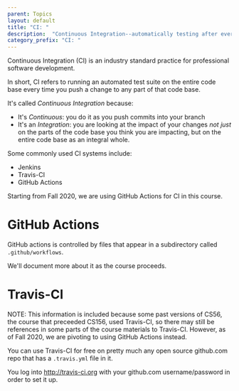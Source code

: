 ```yaml
---
parent: Topics
layout: default
title: "CI: "
description:  "Continuous Integration--automatically testing after every commit"
category_prefix: "CI: "
---
```


Continuous Integration (CI) is an industry standard practice for professional software development.

In short, CI refers to running an automated test suite on the entire code base every time you push a change to any part of that code base.

It's called *Continuous Integration* because:
* It's *Continuous*: you do it as you push commits into your branch
* It's an *Integration*: you are looking at the impact of your changes *not just* on the parts of the code base you think you are impacting, but on the entire code base as an integral whole.

Some commonly used CI systems include:
* Jenkins
* Travis-CI
* GitHub Actions

Starting from Fall 2020, we are using GitHub Actions for CI in this course.

# GitHub Actions

GitHub actions is controlled by files that appear in a subdirectory called `.github/workflows`.    

We'll document more about it as the course proceeds.




# Travis-CI

NOTE: This information is included because some past versions of CS56, the course that preceeded CS156, used Travis-CI, so there
may still be references in some parts of the course materials to Travis-CI.  However, as of Fall 2020, we are pivoting to
using GitHub Actions instead.

You can use Travis-CI for free on pretty much any open source github.com repo that has a `.travis.yml` file in it.

You log into <http://travis-ci.org> with your github.com username/password in order to set it up.

